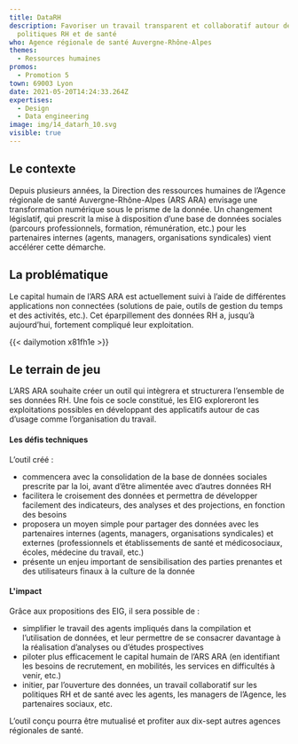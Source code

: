 ```yaml
---
title: DataRH
description: Favoriser un travail transparent et collaboratif autour des
  politiques RH et de santé
who: Agence régionale de santé Auvergne-Rhône-Alpes
themes:
  - Ressources humaines
promos:
  - Promotion 5
town: 69003 Lyon
date: 2021-05-20T14:24:33.264Z
expertises:
  - Design
  - Data engineering
image: img/14_datarh_10.svg
visible: true
---
```

## Le contexte

Depuis plusieurs années, la Direction des ressources humaines de l’Agence régionale de santé Auvergne-Rhône-Alpes (ARS ARA) envisage une transformation numérique sous le prisme de la donnée. Un changement législatif, qui prescrit la mise à disposition d’une base de données sociales (parcours professionnels, formation, rémunération, etc.) pour les partenaires internes (agents, managers, organisations syndicales) vient accélérer cette démarche.

## La problématique

Le capital humain de l’ARS ARA est actuellement suivi à l’aide de différentes applications non connectées (solutions de paie, outils de gestion du temps et des activités, etc.). Cet éparpillement des données RH a, jusqu’à aujourd’hui, fortement compliqué leur exploitation.

{{< dailymotion x81fh1e >}}

## Le terrain de jeu

L’ARS ARA souhaite créer un outil qui intègrera et structurera l’ensemble de ses données RH. Une fois ce socle constitué, les EIG exploreront les exploitations possibles en développant des applicatifs autour de cas d’usage comme l’organisation du travail.

#### Les défis techniques

L’outil créé :

* commencera avec la consolidation de la base de données sociales prescrite par la loi, avant d’être alimentée avec d’autres données RH
* facilitera le croisement des données et permettra de développer facilement des indicateurs, des analyses et des projections, en fonction des besoins
* proposera un moyen simple pour partager des données avec les partenaires internes (agents, managers, organisations syndicales) et externes (professionnels et établissements de santé et médicosociaux, écoles, médecine du travail, etc.)
* présente un enjeu important de sensibilisation des parties prenantes et des utilisateurs finaux à la culture de la donnée

#### L'impact 

Grâce aux propositions des EIG, il sera possible de :

* simplifier le travail des agents impliqués dans la compilation et l’utilisation de données, et leur permettre de se consacrer davantage à la réalisation d’analyses ou d’études prospectives
* piloter plus efficacement le capital humain de l’ARS ARA (en identifiant les besoins de recrutement, en mobilités, les services en difficultés à venir, etc.)
* initier, par l’ouverture des données, un travail collaboratif sur les politiques RH et de santé avec les agents, les managers de l’Agence, les partenaires sociaux, etc.

L’outil conçu pourra être mutualisé et profiter aux dix-sept autres agences régionales de santé.